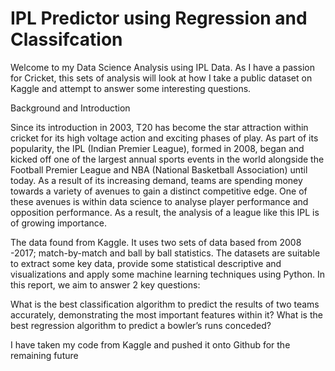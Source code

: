# IPL Predictor using Regression and Classifcation

Welcome to my Data Science Analysis using IPL Data. As I have a passion for Cricket, this sets of analysis will look at how I take a public dataset on Kaggle and attempt to answer some interesting questions.

Background and Introduction

Since its introduction in 2003, T20 has become the star attraction within cricket for its high voltage action and exciting phases of play. As part of its popularity, the IPL (Indian Premier League), formed in 2008, began and kicked off one of the largest annual sports events in the world alongside the Football Premier League and NBA (National Basketball Association) until today. As a result of its increasing demand, teams are spending money towards a variety of avenues to gain a distinct competitive edge. One of these avenues is within data science to analyse player performance and opposition performance. As a result, the analysis of a league like this IPL is of growing importance. 

The data found from Kaggle. It uses two sets of data based from 2008 -2017; match-by-match and ball by ball statistics. The datasets are suitable to extract some key data, provide some statistical descriptive and visualizations and apply some machine learning techniques using Python. In this report, we aim to answer 2 key questions:

What is the best classification algorithm to predict the results of two teams accurately, demonstrating the most important features within it? What is the best regression algorithm to predict a bowler’s runs conceded?

I have taken my code from Kaggle and pushed it onto Github for the remaining future
